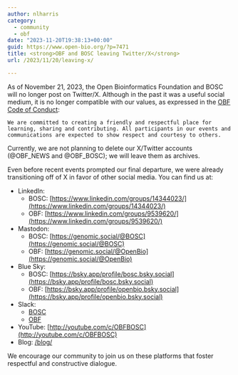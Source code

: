 ```yaml
---
author: nlharris
category:
  - community
  - obf
date: "2023-11-20T19:38:13+00:00"
guid: https://www.open-bio.org/?p=7471
title: <strong>OBF and BOSC leaving Twitter/X</strong>
url: /2023/11/20/leaving-x/

---
```

As of November 21, 2023, the Open Bioinformatics Foundation and BOSC will no longer post on Twitter/X. Although in the past it was a useful social medium, it is no longer compatible with our values, as expressed in the [OBF Code of Conduct](https://github.com/OBF/obf-docs/blob/master/code-of-conduct/CODE_OF_CONDUCT.md):

```
We are committed to creating a friendly and respectful place for learning, sharing and contributing. All participants in our events and communications are expected to show respect and courtesy to others.
```

Currently, we are not planning to delete our X/Twitter accounts (@OBF\_NEWS and @OBF\_BOSC); we will leave them as archives.

Even before recent events prompted our final departure, we were already transitioning off of X in favor of other social media. You can find us at:

- LinkedIn:
  - BOSC: [https://www.linkedin.com/groups/14344023/](https://www.linkedin.com/groups/14344023/)
  - OBF: [https://www.linkedin.com/groups/9539620/](https://www.linkedin.com/groups/9539620/)
- Mastodon:
  - BOSC: [https://genomic.social/@BOSC](https://genomic.social/@BOSC)
  - OBF: [https://genomic.social/@OpenBio](https://genomic.social/@OpenBio)
- Blue Sky:
  - BOSC: [https://bsky.app/profile/bosc.bsky.social](https://bsky.app/profile/bosc.bsky.social)
  - OBF: [https://bsky.app/profile/openbio.bsky.social](https://bsky.app/profile/openbio.bsky.social)
- Slack:
  - [BOSC](https://obf-bosc.slack.com/join/shared_invite/zt-n5ur1gsj-z2C~69_4lYTFPg5tbWA8Ew#/shared-invite/email)
  - [OBF](https://open-bio.slack.com/join/shared_invite/zt-1pnswao9y-8igcckVxBXhQHCMweHt_NA#/shared-invite/email)
- YouTube: [http://youtube.com/c/OBFBOSC](http://youtube.com/c/OBFBOSC)
- Blog: [/blog/](/obf-hugo-test/blog/)

We encourage our community to join us on these platforms that foster respectful and constructive dialogue.
